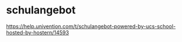 # schulangebot
https://help.univention.com/t/schulangebot-powered-by-ucs-school-hosted-by-hostern/14593
